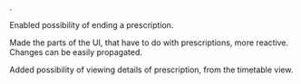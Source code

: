 .

Enabled possibility of ending a prescription.

Made the parts of the UI, that have to do with prescriptions, more reactive. Changes can be easily propagated.

Added possibility of viewing details of prescription, from the timetable view.

